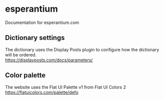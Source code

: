 # esperantium
Documentation for esperantium.com

## Dictionary settings
The dictionary uses the Display Posts plugin to configure how the dictionary will be ordered.\
https://displayposts.com/docs/parameters/

## Color palette
The website uses the Flat UI Palette v1 from Flat UI Colors 2
https://flatuicolors.com/palette/defo
